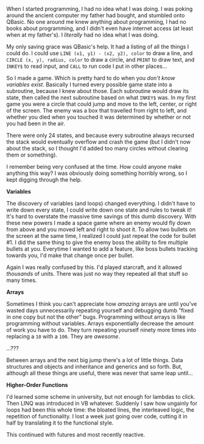 When I started programming, I had no idea what I was doing. I was poking around the ancient computer my father had bought, and stumbled onto QBasic. No one around me knew anything about programming, I had no books about programming, and I didn't even have internet access (at least when at my father's). I *literally* had no idea what I was doing.

My only saving grace was QBasic's help. It had a listing of all the things I could do. I could use `LINE (x1, y1) - (x2, y2), color` to draw a line, and `CIRCLE (x, y), radius, color` to draw a circle, and `PRINT` to draw text, and `INKEY$` to read input, and `CALL` to run code I put in other places...

So I made a game. Which is pretty hard to do when you *don't know variables exist*. Basically I turned every possible game state into a subroutine, because I knew about those. Each subroutine would draw its state, then called the next subroutine based on what `INKEY$` was. In my first game you were a circle that could jump and move to the left, center, or right of the screen. The enemy was a box that travelled from right to left, and whether you died when you touched it was determined by whether or not you had been in the air.


There were only 24 states, and because every subroutine always recursed the stack would eventually overflow and crash the game (but I didn't now about the stack, so I thought I'd added too many circles without clearing them or something).

I remember being very confused at the time. How could anyone make anything this way? I was obviously doing something horribly wrong, so I kept digging through the help.

**Variables**

The discovery of variables (and loops) changed everything. I didn't have to write down every state, I could write down one state and rules to tweak it! It's hard to overstate the massive time savings of this dumb discovery. With these new powers I made a space game where an enemy would fly down from above and you moved left and right to shoot it. To allow two bullets on the screen at the same time, I realized I could just repeat the code for bullet #1. I did the same thing to give the enemy boss the ability to fire multiple bullets at you. Everytime I wanted to add a feature, like boss bullets tracking towards you, I'd make that change once per bullet.

Again I was really confused by this. I'd played starcraft, and it allowed *thousands* of units. There was just no way they repeated all that stuff so many times.

**Arrays**

Sometimes I think you can't appreciate how *amazing* arrays are until you've wasted days unnecessarily repeating yourself and debugging dumb "fixed in one copy but not the other" bugs. Programming without arrays is like programming without variables. Arrays exponentially decrease the amount of work you have to do. They turn repeating yourself ninety more times into replacing a `10` with a `100`. They are *awesome*.

...???

Between arrays and the next big jump there's a lot of little things. Data structures and objects and inheritance and generics and so forth. But, although all these things are useful, there was never that same leap until...

**Higher-Order Functions**

I'd learned some scheme in university, but not enough for lambdas to click. Then LINQ was introduced in VB whatever. Suddenly I saw how ungainly for loops had been this whole time: the bloated lines, the interleaved logic, the repetition of functionality. I lost a week just going over code, cutting it in half by translating it to the functional style.

This continued with futures and most recently reactive.
